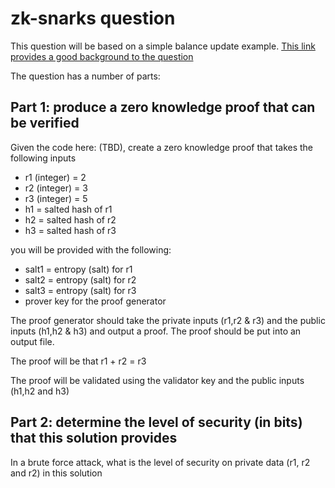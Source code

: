 # zk-snarks question #

This question will be based on a simple balance update example.  [This link provides a good background to the question](https://media.consensys.net/introduction-to-zksnarks-with-examples-3283b554fc3b)

The question has a number of parts:

## Part 1: produce a zero knowledge proof that can be verified ##

Given the code here: (TBD), create a zero knowledge proof that takes the following inputs

* r1 (integer) = 2
* r2 (integer) = 3
* r3 (integer) = 5
* h1 = salted hash of r1
* h2 = salted hash of r2
* h3 = salted hash of r3

you will be provided with the following:

* salt1 = entropy (salt) for r1
* salt2 = entropy (salt) for r2
* salt3 = entropy (salt) for r3
* prover key for the proof generator

The proof generator should take the private inputs (r1,r2 & r3) and the public inputs (h1,h2 & h3) and output a proof.  The proof should be put into an output file.

The proof will be that r1 + r2 = r3

The proof will be validated using the validator key and the public inputs (h1,h2 and h3)

## Part 2: determine the level of security (in bits) that this solution provides ##

In a brute force attack, what is the level of security on private data (r1, r2 and r2) in this solution



